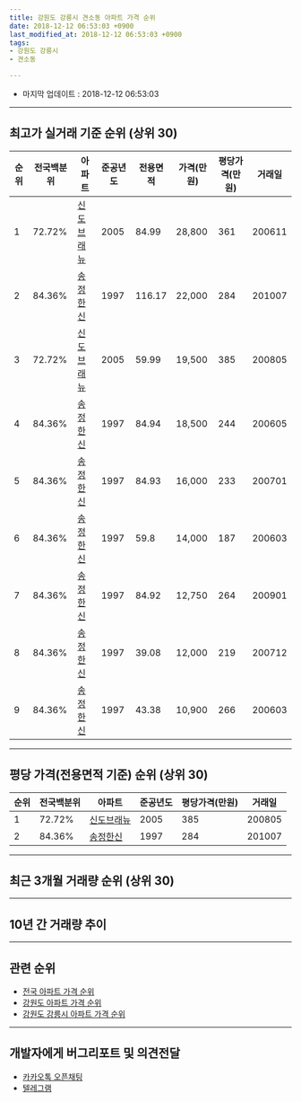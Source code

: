```yaml
---
title: 강원도 강릉시 견소동 아파트 가격 순위
date: 2018-12-12 06:53:03 +0900
last_modified_at: 2018-12-12 06:53:03 +0900
tags:
- 강원도 강릉시
- 견소동

---
```


* 마지막 업데이트 : 2018-12-12 06:53:03

---

## 최고가 실거래 기준 순위 (상위 30)


|순위|전국백분위|아파트|준공년도|전용면적|가격(만원)|평당가격(만원)|거래일|
|---|---|---|---|---|---|---|---|
|1|72.72%|[신도브래뉴](https://search.naver.com/search.naver?query=%EA%B0%95%EC%9B%90%EB%8F%84+%EA%B0%95%EB%A6%89%EC%8B%9C+%EA%B2%AC%EC%86%8C%EB%8F%99+%EC%8B%A0%EB%8F%84%EB%B8%8C%EB%9E%98%EB%89%B4)|2005|84.99|28,800|361|200611|
|2|84.36%|[송정한신](https://search.naver.com/search.naver?query=%EA%B0%95%EC%9B%90%EB%8F%84+%EA%B0%95%EB%A6%89%EC%8B%9C+%EA%B2%AC%EC%86%8C%EB%8F%99+%EC%86%A1%EC%A0%95%ED%95%9C%EC%8B%A0)|1997|116.17|22,000|284|201007|
|3|72.72%|[신도브래뉴](https://search.naver.com/search.naver?query=%EA%B0%95%EC%9B%90%EB%8F%84+%EA%B0%95%EB%A6%89%EC%8B%9C+%EA%B2%AC%EC%86%8C%EB%8F%99+%EC%8B%A0%EB%8F%84%EB%B8%8C%EB%9E%98%EB%89%B4)|2005|59.99|19,500|385|200805|
|4|84.36%|[송정한신](https://search.naver.com/search.naver?query=%EA%B0%95%EC%9B%90%EB%8F%84+%EA%B0%95%EB%A6%89%EC%8B%9C+%EA%B2%AC%EC%86%8C%EB%8F%99+%EC%86%A1%EC%A0%95%ED%95%9C%EC%8B%A0)|1997|84.94|18,500|244|200605|
|5|84.36%|[송정한신](https://search.naver.com/search.naver?query=%EA%B0%95%EC%9B%90%EB%8F%84+%EA%B0%95%EB%A6%89%EC%8B%9C+%EA%B2%AC%EC%86%8C%EB%8F%99+%EC%86%A1%EC%A0%95%ED%95%9C%EC%8B%A0)|1997|84.93|16,000|233|200701|
|6|84.36%|[송정한신](https://search.naver.com/search.naver?query=%EA%B0%95%EC%9B%90%EB%8F%84+%EA%B0%95%EB%A6%89%EC%8B%9C+%EA%B2%AC%EC%86%8C%EB%8F%99+%EC%86%A1%EC%A0%95%ED%95%9C%EC%8B%A0)|1997|59.8|14,000|187|200603|
|7|84.36%|[송정한신](https://search.naver.com/search.naver?query=%EA%B0%95%EC%9B%90%EB%8F%84+%EA%B0%95%EB%A6%89%EC%8B%9C+%EA%B2%AC%EC%86%8C%EB%8F%99+%EC%86%A1%EC%A0%95%ED%95%9C%EC%8B%A0)|1997|84.92|12,750|264|200901|
|8|84.36%|[송정한신](https://search.naver.com/search.naver?query=%EA%B0%95%EC%9B%90%EB%8F%84+%EA%B0%95%EB%A6%89%EC%8B%9C+%EA%B2%AC%EC%86%8C%EB%8F%99+%EC%86%A1%EC%A0%95%ED%95%9C%EC%8B%A0)|1997|39.08|12,000|219|200712|
|9|84.36%|[송정한신](https://search.naver.com/search.naver?query=%EA%B0%95%EC%9B%90%EB%8F%84+%EA%B0%95%EB%A6%89%EC%8B%9C+%EA%B2%AC%EC%86%8C%EB%8F%99+%EC%86%A1%EC%A0%95%ED%95%9C%EC%8B%A0)|1997|43.38|10,900|266|200603|


---

## 평당 가격(전용면적 기준) 순위 (상위 30)


|순위|전국백분위|아파트|준공년도|평당가격(만원)|거래일|
|---|---|---|---|---|---|
|1|72.72%|[신도브래뉴](https://search.naver.com/search.naver?query=%EA%B0%95%EC%9B%90%EB%8F%84+%EA%B0%95%EB%A6%89%EC%8B%9C+%EA%B2%AC%EC%86%8C%EB%8F%99+%EC%8B%A0%EB%8F%84%EB%B8%8C%EB%9E%98%EB%89%B4)|2005|385|200805|
|2|84.36%|[송정한신](https://search.naver.com/search.naver?query=%EA%B0%95%EC%9B%90%EB%8F%84+%EA%B0%95%EB%A6%89%EC%8B%9C+%EA%B2%AC%EC%86%8C%EB%8F%99+%EC%86%A1%EC%A0%95%ED%95%9C%EC%8B%A0)|1997|284|201007|


---

## 최근 3개월 거래량 순위 (상위 30)


<div style="width:100%;">
    <canvas id="deal_count_ranking" height="250"></canvas>
</div>


<script>
new Chart(document.getElementById("deal_count_ranking"), {
    type: 'horizontalBar',
    data: {
        labels: ['신도브래뉴', '송정한신'],
        datasets: [{
            label: '실거래 수',
            data: [8, 1],
            borderColor: "rgba(255, 0, 128, 1)",
            backgroundColor: "rgba(255, 0, 128, 0.5)",
            fill: false,
        }]
    },
    options: {
        responsive: true,
        title: {
            display: true,
            text: '최근 3개월 거래량 순위'
        },
        tooltips: {
            mode: 'index',
            intersect: false,
            callbacks: {
                title: function(tooltipItems, data) {
                    return "실거래 수:";
                },
                label: function(tooltipItem, data) {
                    return data.labels[tooltipItem.index] + ": " + tooltipItem.xLabel;
                }
            }
        },
        hover: {
            mode: 'nearest',
            intersect: true
        },
        scales: {
            xAxes: [{
                display: true,
                scaleLabel: {
                    display: true,
                    labelString: '실거래 수'
                },
                ticks: {
                    suggestedMin: 0,
                }
            }],
            yAxes: [{
                display: true,
                ticks: {
                    autoSkip: false,
                    callback: function(value, index, values) {
                        if (value.length > 15)
                            return value.substr(0, 13) + "...";
                        else
                            return value;
                    }
                },
                scaleLabel: {
                    display: false,
                }
            }]
        }
    }
});

</script>


---

## 10년 간 거래량 추이


<div style="width:100%;">
    <canvas id="deal_progress" height="250"></canvas>
</div>

<script>
new Chart(document.getElementById("deal_progress"), {
    type: 'line',
    data: {
        labels: ['200812','200901','200902','200903','200904','200905','200906','200907','200908','200909','200910','200911','200912','201001','201002','201003','201004','201005','201006','201007','201008','201009','201010','201011','201012','201101','201102','201103','201104','201105','201106','201107','201108','201109','201110','201111','201112','201201','201202','201203','201204','201205','201206','201207','201208','201209','201210','201211','201212','201301','201302','201303','201304','201305','201306','201307','201308','201309','201310','201311','201312','201401','201402','201403','201404','201405','201406','201407','201408','201409','201410','201411','201412','201501','201502','201503','201504','201505','201506','201507','201508','201509','201510','201511','201512','201601','201602','201603','201604','201605','201606','201607','201608','201609','201610','201611','201612','201701','201702','201703','201704','201705','201706','201707','201708','201709','201710','201711','201712','201801','201802','201803','201804','201805','201806','201807','201808','201809','201810','201811','201812'],
        datasets: [{
            label: '실거래 수',
            pointRadius: 1,
            data: [6, 5, 3, 11, 14, 4, 7, 12, 15, 10, 11, 6, 2, 9, 11, 11, 12, 6, 13, 14, 6, 17, 20, 13, 16, 20, 25, 25, 21, 8, 12, 15, 18, 11, 12, 7, 6, 8, 17, 7, 10, 7, 9, 4, 7, 8, 12, 4, 9, 7, 12, 14, 6, 13, 12, 8, 13, 6, 7, 15, 7, 10, 10, 12, 10, 6, 6, 16, 12, 15, 12, 13, 11, 11, 9, 12, 9, 11, 13, 11, 8, 9, 8, 4, 9, 9, 7, 16, 11, 12, 11, 13, 7, 13, 6, 15, 8, 4, 10, 14, 17, 11, 15, 9, 12, 15, 4, 7, 5, 8, 5, 13, 8, 6, 4, 4, 3, 11, 5, 2, 2],
            borderColor: "rgba(255, 201, 14, 1)",
            backgroundColor: "rgba(255, 201, 14, 0.5)",
            fill: true,
        }]
    },
    options: {
        responsive: true,
        title: {
            display: true,
            text: '10년간 거래량 추이'
        },
        tooltips: {
            mode: 'index',
            intersect: false,
        },
        hover: {
            mode: 'nearest',
            intersect: true
        },
        scales: {
            xAxes: [{
                display: true,
                scaleLabel: {
                    display: true,
                    labelString: '년/월'
                }
            }],
            yAxes: [{
                display: true,
                ticks: {
                    suggestedMin: 0,
                },
                scaleLabel: {
                    display: true,
                    labelString: '실거래 수'
                }
            }]
        }
    }
});

</script>


---

## 관련 순위

- [전국 아파트 가격 순위](https://inasie.github.io/apt-ranking/전국)
- [강원도 아파트 가격 순위](https://inasie.github.io/apt-ranking/강원도)
- [강원도 강릉시 아파트 가격 순위](https://inasie.github.io/apt-ranking/강원도-강릉시)


---

## 개발자에게 버그리포트 및 의견전달

- [카카오톡 오픈채팅](https://open.kakao.com/o/gLJUAP4)
- [텔레그램](https://t.me/inasie)

